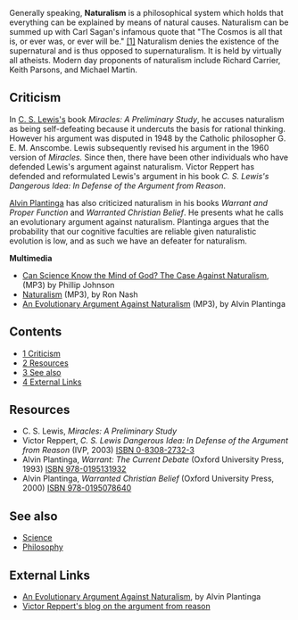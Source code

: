 Generally speaking, **Naturalism** is a philosophical system which
holds that everything can be explained by means of natural causes.
Naturalism can be summed up with Carl Sagan's infamous quote that
"The Cosmos is all that is, or ever was, or ever will be."
[[1]](http://www.asa3.org/asa/pscf/1993/pscf3-93mckim.html)
Naturalism denies the existence of the supernatural and is thus
opposed to supernaturalism. It is held by virtually all atheists.
Modern day proponents of naturalism include Richard Carrier, Keith
Parsons, and Michael Martin.

## Criticism

In [C. S. Lewis's](C._S._Lewis "C. S. Lewis") book
*Miracles: A Preliminary Study*, he accuses naturalism as being
self-defeating because it undercuts the basis for rational
thinking. However his argument was disputed in 1948 by the Catholic
philosopher G. E. M. Anscombe. Lewis subsequently revised his
argument in the 1960 version of *Miracles.* Since then, there have
been other individuals who have defended Lewis's argument against
naturalism. Victor Reppert has defended and reformulated Lewis's
argument in his book
*C. S. Lewis's Dangerous Idea: In Defense of the Argument from Reason*.

[Alvin Plantinga](Alvin_Plantinga "Alvin Plantinga") has also
criticized naturalism in his books *Warrant and Proper Function*
and *Warranted Christian Belief*. He presents what he calls an
evolutionary argument against naturalism. Plantinga argues that the
probability that our cognitive faculties are reliable given
naturalistic evolution is low, and as such we have an defeater for
naturalism.

**Multimedia**

-   [Can Science Know the Mind of God? The Case Against Naturalism](http://www.veritas.org/mediafiles/VT-Johnson%20UCSB.mp3),
    (MP3) by Phillip Johnson
-   [Naturalism](http://www.biblicaltraining.org/audio/TH220/philosophy_s_02001.mp3)
    (MP3), by Ron Nash
-   [An Evolutionary Argument Against Naturalism](http://www.veritas.org/download/media/A96OREG10.mp3)
    (MP3), by Alvin Plantinga

## Contents

-   [1 Criticism](#Criticism)
-   [2 Resources](#Resources)
-   [3 See also](#See_also)
-   [4 External Links](#External_Links)



## Resources

-   C. S. Lewis, *Miracles: A Preliminary Study*
-   Victor Reppert,
    *C. S. Lewis Dangerous Idea: In Defense of the Argument from Reason*
    (IVP, 2003)
    [ISBN 0-8308-2732-3](http://www.theopedia.com/Special:BookSources/0830827323)
-   Alvin Plantinga, *Warrant: The Current Debate* (Oxford
    University Press, 1993)
    [ISBN 978-0195131932](http://www.theopedia.com/Special:BookSources/9780195131932)
-   Alvin Plantinga, *Warranted Christian Belief* (Oxford
    University Press, 2000)
    [ISBN 978-0195078640](http://www.theopedia.com/Special:BookSources/9780195078640)

## See also

-   [Science](Science "Science")
-   [Philosophy](Philosophy "Philosophy")

## External Links

-   [An Evolutionary Argument Against Naturalism](http://www.calvin.edu/academic/philosophy/virtual_library/articles/plantinga_alvin/an_evolutionary_argument_against_naturalism.pdf),
    by Alvin Plantinga
-   [Victor Reppert's blog on the argument from reason](http://www.dangerousidea2.blogspot.com)




